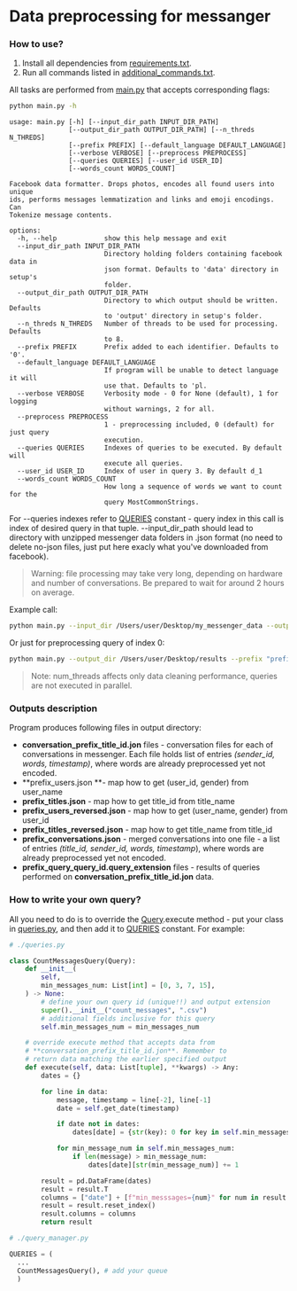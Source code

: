 # Data preprocessing for messanger

### How to use?

1. Install all dependencies from [requirements.txt](requirements.txt).
2. Run all commands listed in [additional_commands.txt](resources/additional_commands.txt).

All tasks are performed from [main.py](main.py) that accepts corresponding flags:

```bash
python main.py -h         
```

```
usage: main.py [-h] [--input_dir_path INPUT_DIR_PATH]
               [--output_dir_path OUTPUT_DIR_PATH] [--n_threds N_THREDS]
               [--prefix PREFIX] [--default_language DEFAULT_LANGUAGE]
               [--verbose VERBOSE] [--preprocess PREPROCESS]
               [--queries QUERIES] [--user_id USER_ID]
               [--words_count WORDS_COUNT]

Facebook data formatter. Drops photos, encodes all found users into unique
ids, performs messages lemmatization and links and emoji encodings. Can
Tokenize message contents.

options:
  -h, --help            show this help message and exit
  --input_dir_path INPUT_DIR_PATH
                        Directory holding folders containing facebook data in
                        json format. Defaults to 'data' directory in setup's
                        folder.
  --output_dir_path OUTPUT_DIR_PATH
                        Directory to which output should be written. Defaults
                        to 'output' directory in setup's folder.
  --n_threds N_THREDS   Number of threads to be used for processing. Defaults
                        to 8.
  --prefix PREFIX       Prefix added to each identifier. Defaults to '0'.
  --default_language DEFAULT_LANGUAGE
                        If program will be unable to detect language it will
                        use that. Defaults to 'pl.
  --verbose VERBOSE     Verbosity mode - 0 for None (default), 1 for logging
                        without warnings, 2 for all.
  --preprocess PREPROCESS
                        1 - preprocessing included, 0 (default) for just query
                        execution.
  --queries QUERIES     Indexes of queries to be executed. By default will
                        execute all queries.
  --user_id USER_ID     Index of user in query 3. By default d_1
  --words_count WORDS_COUNT
                        How long a sequence of words we want to count for the
                        query MostCommonStrings.
```

For --queries indexes refer to [QUERIES](./query_manager.py) constant - query index in this call is index of desired query in that tuple. --input_dir_path should lead to directory with unzipped messenger data folders in .json format (no need to delete no-json files, just put here exacly what you've downloaded from facebook).

> Warning: file processing may take very long, depending on hardware and number of conversations. Be prepared to wait for around 2 hours on average.

Example call:
```bash
python main.py --input_dir /Users/user/Desktop/my_messenger_data --output_dir /Users/user/Desktop/results --n_threads 4 --prefix p --defalut_language en --verbose 1 --preprocess 1
```
Or just for preprocessing query of index 0:
```bash
python main.py --output_dir /Users/user/Desktop/results --prefix "prefix" --queries 0 --user_id "user_id"
```

> Note: num_threads affects only data cleaning performance, queries are not executed in parallel.

### Outputs description

Program produces following files in output directory:
- **conversation_prefix_title_id.jon** files - conversation files for each of conversations in messenger. Each file holds list of entries *(sender_id, words, timestamp)*, where words are already preprocessed yet not encoded.
- **prefix_users.json **- map how to get (user_id, gender) from user_name
- **prefix_titles.json** - map how to get title_id from title_name
- **prefix_users_reversed.json** - map how to get (user_name, gender) from user_id
- **prefix_titles_reversed.json** - map how to get title_name from title_id
- **prefix_conversations.json** - merged conversations into one file - a list of entries *(title_id, sender_id, words, timestamp*), where words are already preprocessed yet not encoded.
- **prefix_query_query_id.query_extension** files - results of queries performed on **conversation_prefix_title_id.jon** data.

### How to write your own query?
All you need to do is to override the [Query](./helpers.py).execute method - put your class in [queries.py](./queries.py), and then add it to  [QUERIES](./query_manager.py) constant. For example:

```python
# ./queries.py

class CountMessagesQuery(Query):
    def __init__(
        self,
        min_messages_num: List[int] = [0, 3, 7, 15],
    ) -> None:
        # define your own query id (unique!!) and output extension
        super().__init__("count_messages", ".csv") 
        # additional fields inclusive for this query
        self.min_messages_num = min_messages_num

    # override execute method that accepts data from
    # **conversation_prefix_title_id.jon**. Remember to 
    # return data matching the earlier specified output
    def execute(self, data: List[tuple], **kwargs) -> Any:
        dates = {}

        for line in data:
            message, timestamp = line[-2], line[-1]
            date = self.get_date(timestamp)

            if date not in dates:
                dates[date] = {str(key): 0 for key in self.min_messages_num}

            for min_message_num in self.min_messages_num:
                if len(message) > min_message_num:
                    dates[date][str(min_message_num)] += 1

        result = pd.DataFrame(dates)
        result = result.T
        columns = ["date"] + [f"min_messsages={num}" for num in result.columns]
        result = result.reset_index()
        result.columns = columns
        return result
```

```python
# ./query_manager.py

QUERIES = (
  ...
  CountMessagesQuery(), # add your queue
  )
```
